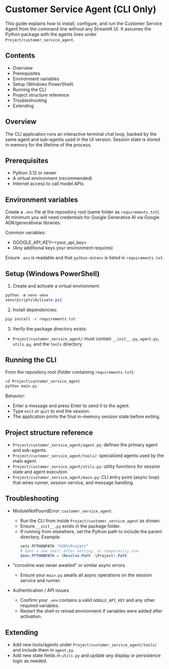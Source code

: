 # Customer Service Agent (CLI Only)

This guide explains how to install, configure, and run the Customer Service Agent from the command line without any Streamlit UI. It assumes the Python package with the agents lives under `Project/customer_service_agent`.

## Contents
- Overview
- Prerequisites
- Environment variables
- Setup (Windows PowerShell)
- Running the CLI
- Project structure reference
- Troubleshooting
- Extending

## Overview
The CLI application runs an interactive terminal chat loop, backed by the same agent and sub-agents used in the UI version. Session state is stored in memory for the lifetime of the process.

## Prerequisites
- Python 3.12 or newer
- A virtual environment (recommended)
- Internet access to call model APIs

## Environment variables
Create a `.env` file at the repository root (same folder as `requirements.txt`). At minimum you will need credentials for Google Generative AI via Google ADK/generativeai libraries.

Common variables:
- GOOGLE_API_KEY=<your_api_key>
- (Any additional keys your environment requires)

Ensure `.env` is readable and that `python-dotenv` is listed in `requirements.txt`.

## Setup (Windows PowerShell)
1) Create and activate a virtual environment:
```powershell
python -m venv venv
venv\Scripts\Activate.ps1
```

2) Install dependencies:
```powershell
pip install -r requirements.txt
```

3) Verify the package directory exists:
- `Project/customer_service_agent/` must contain `__init__.py`, `agent.py`, `utils.py`, and the `tools` directory.

## Running the CLI
From the repository root (folder containing `requirements.txt`):
```powershell
cd Project\customer_service_agent
python main.py
```
Behavior:
- Enter a message and press Enter to send it to the agent.
- Type `exit` or `quit` to end the session.
- The application prints the final in-memory session state before exiting.

## Project structure reference
- `Project/customer_service_agent/agent.py`: defines the primary agent and sub-agents.
- `Project/customer_service_agent/tools/`: specialized agents used by the main agent.
- `Project/customer_service_agent/utils.py`: utility functions for session state and agent execution.
- `Project/customer_service_agent/main.py`: CLI entry point (async loop) that wires runner, session service, and message handling.

## Troubleshooting
- ModuleNotFoundError: `customer_service_agent`
  - Run the CLI from inside `Project/customer_service_agent` as shown.
  - Ensure `__init__.py` exists in the package folder.
  - If running from elsewhere, set the Python path to include the parent directory. Example:
    ```powershell
    setx PYTHONPATH "%CD%\Project"
    # Open a new shell after setting, or temporarily use:
    $env:PYTHONPATH = (Resolve-Path .\Project).Path
    ```

- "coroutine was never awaited" or similar async errors
  - Ensure your `main.py` awaits all async operations on the session service and runner.

- Authentication / API issues
  - Confirm your `.env` contains a valid `GOOGLE_API_KEY` and any other required variables.
  - Restart the shell or reload environment if variables were added after activation.

## Extending
- Add new tools/agents under `Project/customer_service_agent/tools/` and include them in `agent.py`.
- Add new state fields in `utils.py` and update any display or persistence logic as needed.
